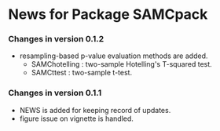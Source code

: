# News for Package SAMCpack
### Changes in version 0.1.2
  * resampling-based p-value evaluation methods are added.
    - SAMChotelling : two-sample Hotelling's T-squared test.
    - SAMCttest     : two-sample t-test.
    
### Changes in version 0.1.1
  * NEWS is added for keeping record of updates.
  * figure issue on vignette is handled.